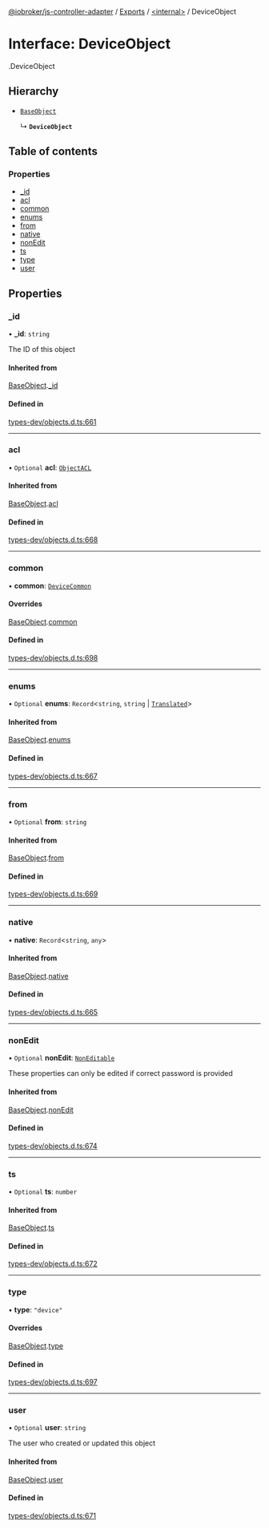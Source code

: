 [@iobroker/js-controller-adapter](../README.md) / [Exports](../modules.md) / [<internal\>](../modules/internal_.md) / DeviceObject

# Interface: DeviceObject

[<internal>](../modules/internal_.md).DeviceObject

## Hierarchy

- [`BaseObject`](internal_.BaseObject.md)

  ↳ **`DeviceObject`**

## Table of contents

### Properties

- [\_id](internal_.DeviceObject.md#_id)
- [acl](internal_.DeviceObject.md#acl)
- [common](internal_.DeviceObject.md#common)
- [enums](internal_.DeviceObject.md#enums)
- [from](internal_.DeviceObject.md#from)
- [native](internal_.DeviceObject.md#native)
- [nonEdit](internal_.DeviceObject.md#nonedit)
- [ts](internal_.DeviceObject.md#ts)
- [type](internal_.DeviceObject.md#type)
- [user](internal_.DeviceObject.md#user)

## Properties

### \_id

• **\_id**: `string`

The ID of this object

#### Inherited from

[BaseObject](internal_.BaseObject.md).[_id](internal_.BaseObject.md#_id)

#### Defined in

[types-dev/objects.d.ts:661](https://github.com/ioBroker/ioBroker.js-controller/blob/4ff35a28/packages/types-dev/objects.d.ts#L661)

___

### acl

• `Optional` **acl**: [`ObjectACL`](internal_.ObjectACL.md)

#### Inherited from

[BaseObject](internal_.BaseObject.md).[acl](internal_.BaseObject.md#acl)

#### Defined in

[types-dev/objects.d.ts:668](https://github.com/ioBroker/ioBroker.js-controller/blob/4ff35a28/packages/types-dev/objects.d.ts#L668)

___

### common

• **common**: [`DeviceCommon`](internal_.DeviceCommon.md)

#### Overrides

[BaseObject](internal_.BaseObject.md).[common](internal_.BaseObject.md#common)

#### Defined in

[types-dev/objects.d.ts:698](https://github.com/ioBroker/ioBroker.js-controller/blob/4ff35a28/packages/types-dev/objects.d.ts#L698)

___

### enums

• `Optional` **enums**: `Record`<`string`, `string` \| [`Translated`](../modules/internal_.md#translated)\>

#### Inherited from

[BaseObject](internal_.BaseObject.md).[enums](internal_.BaseObject.md#enums)

#### Defined in

[types-dev/objects.d.ts:667](https://github.com/ioBroker/ioBroker.js-controller/blob/4ff35a28/packages/types-dev/objects.d.ts#L667)

___

### from

• `Optional` **from**: `string`

#### Inherited from

[BaseObject](internal_.BaseObject.md).[from](internal_.BaseObject.md#from)

#### Defined in

[types-dev/objects.d.ts:669](https://github.com/ioBroker/ioBroker.js-controller/blob/4ff35a28/packages/types-dev/objects.d.ts#L669)

___

### native

• **native**: `Record`<`string`, `any`\>

#### Inherited from

[BaseObject](internal_.BaseObject.md).[native](internal_.BaseObject.md#native)

#### Defined in

[types-dev/objects.d.ts:665](https://github.com/ioBroker/ioBroker.js-controller/blob/4ff35a28/packages/types-dev/objects.d.ts#L665)

___

### nonEdit

• `Optional` **nonEdit**: [`NonEditable`](internal_.NonEditable.md)

These properties can only be edited if correct password is provided

#### Inherited from

[BaseObject](internal_.BaseObject.md).[nonEdit](internal_.BaseObject.md#nonedit)

#### Defined in

[types-dev/objects.d.ts:674](https://github.com/ioBroker/ioBroker.js-controller/blob/4ff35a28/packages/types-dev/objects.d.ts#L674)

___

### ts

• `Optional` **ts**: `number`

#### Inherited from

[BaseObject](internal_.BaseObject.md).[ts](internal_.BaseObject.md#ts)

#### Defined in

[types-dev/objects.d.ts:672](https://github.com/ioBroker/ioBroker.js-controller/blob/4ff35a28/packages/types-dev/objects.d.ts#L672)

___

### type

• **type**: ``"device"``

#### Overrides

[BaseObject](internal_.BaseObject.md).[type](internal_.BaseObject.md#type)

#### Defined in

[types-dev/objects.d.ts:697](https://github.com/ioBroker/ioBroker.js-controller/blob/4ff35a28/packages/types-dev/objects.d.ts#L697)

___

### user

• `Optional` **user**: `string`

The user who created or updated this object

#### Inherited from

[BaseObject](internal_.BaseObject.md).[user](internal_.BaseObject.md#user)

#### Defined in

[types-dev/objects.d.ts:671](https://github.com/ioBroker/ioBroker.js-controller/blob/4ff35a28/packages/types-dev/objects.d.ts#L671)
